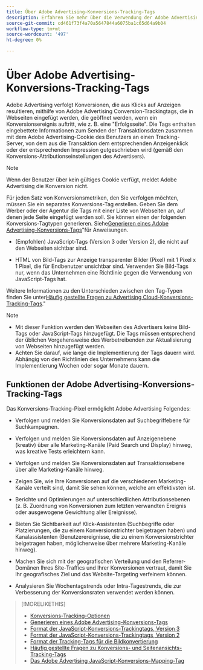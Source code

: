 ```yaml
---
title: Über Adobe Advertising-Konversions-Tracking-Tags
description: Erfahren Sie mehr über die Verwendung der Adobe Advertising-Konversions-Tracking-Tags.
source-git-commit: cd461f73f4a70a5647844a6075ba1c65d64a9b04
workflow-type: tm+mt
source-wordcount: '497'
ht-degree: 0%

---
```


# Über Adobe Advertising-Konversions-Tracking-Tags

Adobe Advertising verfolgt Konversionen, die aus Klicks auf Anzeigen resultieren, mithilfe von Adobe Advertising Conversion-Trackingtags, die in Webseiten eingefügt werden, die geöffnet werden, wenn ein Konversionsereignis auftritt, wie z. B. eine &quot;Erfolgsseite&quot;. Die Tags enthalten eingebettete Informationen zum Senden der Transaktionsdaten zusammen mit dem Adobe Advertising-Cookie des Benutzers an einen Tracking-Server, von dem aus die Transaktion dem entsprechenden Anzeigenklick oder der entsprechenden Impression gutgeschrieben wird (gemäß den Konversions-Attributionseinstellungen des Advertisers).

>[!NOTE]
>
>Wenn der Benutzer über kein gültiges Cookie verfügt, meldet Adobe Advertising die Konversion nicht.

Für jeden Satz von Konversionsmetriken, den Sie verfolgen möchten, müssen Sie ein separates Konversions-Tag erstellen. Geben Sie dem Werber oder der Agentur die Tags mit einer Liste von Webseiten an, auf denen jede Seite eingefügt werden soll. Sie können einen der folgenden Konversions-Tagtypen generieren. Siehe[Generieren eines Adobe Advertising-Konversions-Tags](/help/search-social-commerce/tools/conversion-tag-generate.md)&quot;für Anweisungen.

* (Empfohlen) JavaScript-Tags (Version 3 oder Version 2), die nicht auf den Webseiten sichtbar sind.

* HTML von Bild-Tags zur Anzeige transparenter Bilder (Pixel) mit 1 Pixel x 1 Pixel, die für Endbenutzer unsichtbar sind. Verwenden Sie Bild-Tags nur, wenn das Unternehmen eine Richtlinie gegen die Verwendung von JavaScript-Tags hat.

Weitere Informationen zu den Unterschieden zwischen den Tag-Typen finden Sie unter[Häufig gestellte Fragen zu Advertising Cloud-Konversions-Tracking-Tags](/help/search-social-commerce/tracking/faqs-conversion-page-view-tracking-tags.md).&quot;

>[!NOTE]
>
>* Mit dieser Funktion werden den Webseiten des Advertisers keine Bild-Tags oder JavaScript-Tags hinzugefügt. Die Tags müssen entsprechend der üblichen Vorgehensweise des Werbetreibenden zur Aktualisierung von Webseiten hinzugefügt werden.
>* Achten Sie darauf, wie lange die Implementierung der Tags dauern wird. Abhängig von den Richtlinien des Unternehmens kann die Implementierung Wochen oder sogar Monate dauern.


## Funktionen der Adobe Advertising-Konversions-Tracking-Tags

Das Konversions-Tracking-Pixel ermöglicht Adobe Advertising Folgendes:

* Verfolgen und melden Sie Konversionsdaten auf Suchbegriffebene für Suchkampagnen.

* Verfolgen und melden Sie Konversionsdaten auf Anzeigenebene (kreativ) über alle Marketing-Kanäle (Paid Search und Display) hinweg, was kreative Tests erleichtern kann.

* Verfolgen und melden Sie Konversionsdaten auf Transaktionsebene über alle Marketing-Kanäle hinweg.

* Zeigen Sie, wie Ihre Konversionen auf die verschiedenen Marketing-Kanäle verteilt sind, damit Sie sehen können, welche am effektivsten ist.

* Berichte und Optimierungen auf unterschiedlichen Attributionsebenen (z. B. Zuordnung von Konversionen zum letzten verwandten Ereignis oder ausgewogene Gewichtung aller Ereignisse).

* Bieten Sie Sichtbarkeit auf Klick-Assistenten (Suchbegriffe oder Platzierungen, die zu einem Konversionstrichter beigetragen haben) und Kanalassistenten (Benutzerereignisse, die zu einem Konversionstrichter beigetragen haben, möglicherweise über mehrere Marketing-Kanäle hinweg).

* Machen Sie sich mit der geografischen Verteilung und den Referrer-Domänen Ihres Site-Traffics und Ihrer Konversionen vertraut, damit Sie Ihr geografisches Ziel und das Website-Targeting verfeinern können.

* Analysieren Sie Wochentagstrends oder Intra-Tagestrends, die zur Verbesserung der Konversionsraten verwendet werden können.

>[!MORELIKETHIS]
>
>* [Konversions-Tracking-Optionen](conversion-tracking-about.md)
>* [Generieren eines Adobe Advertising-Konversions-Tags](/help/search-social-commerce/tools/conversion-tag-generate.md)
>* [Format der JavaScript-Konversions-Trackingtags, Version 3](format-conversion-tag-jsv3.md)
>* [Format der JavaScript-Konversions-Trackingtags, Version 2](format-conversion-tag-jsv2.md)
>* [Format der Tracking-Tags für die Bildkonvertierung](format-conversion-tag-image.md)
>* [Häufig gestellte Fragen zu Konversions- und Seitenansichts-Tracking-Tags](faqs-conversion-page-view-tracking-tags.md)
>* [Das Adobe Advertising JavaScript-Konversions-Mapping-Tag](/help/search-social-commerce/tracking/itp-conversion-mapping-tag.md)

